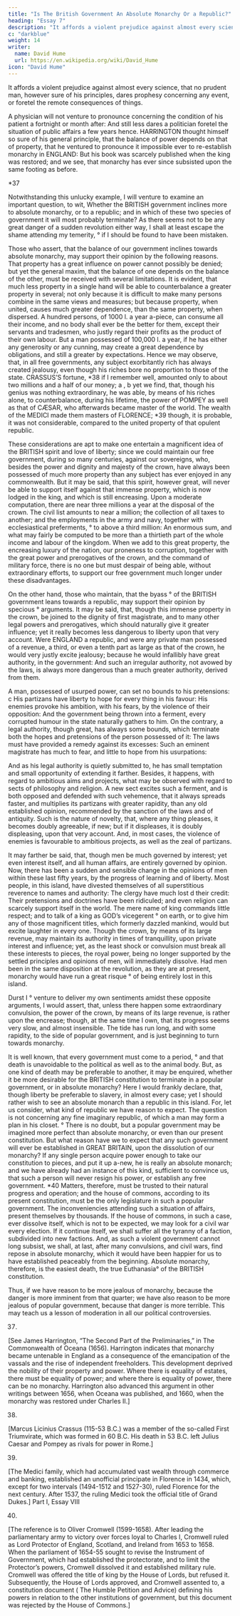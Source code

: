 ```yaml
---
title: "Is The British Government An Absolute Monarchy Or a Republic?"
heading: "Essay 7"
description: "It affords a violent prejudice against almost every science, that no prudent man, however sure of his principles, dares prophesy concerning any event, or foretel the remote consequences of things"
c: "darkblue"
weight: 14
writer:
  name: David Hume
  url: https://en.wikipedia.org/wiki/David_Hume
icon: "David Hume"
--- 
```



It affords a violent prejudice against almost every science, that no prudent man, however sure of his principles, dares prophesy concerning any event, or foretel the remote consequences of things. 

A physician will not venture to pronounce concerning the condition of his patient a fortnight or month after: And still less dares a politician foretel the situation of public affairs a few years hence. HARRINGTON thought himself so sure of his general principle, that the balance of power depends on that of property, that he ventured to pronounce it impossible ever to re-establish monarchy in ENGLAND: But his book was scarcely published when the king was restored; and we see, that monarchy has ever since subsisted upon the same footing as before.

*37 


Notwithstanding this unlucky example, I will venture to examine an important question, to wit, Whether the BRITISH
government inclines more to absolute monarchy, or to a republic; and in which of these two species of government it will most probably terminate? As there seems not to be any great danger of a sudden revolution either way, I shall at least escape the shame attending my temerity,
° if I should be found to have been mistaken.

Those who assert, that the balance of our government inclines towards absolute monarchy, may support their opinion by the following reasons. That property has a great influence on power cannot possibly be denied; but yet the general maxim,
that the balance of one depends on the balance of the other, must be received with several limitations. It is evident, that much less property in a single hand will be able to counterbalance a greater property in several; not only because it is difficult to make many persons combine in the same views and measures; but because property, when united, causes much greater dependence, than the same property, when dispersed. A hundred persons, of 1000
l. a year a-piece, can consume all their income, and no body shall ever be the better for them, except their servants and tradesmen, who justly regard their profits as the product of their own labour. But a man possessed of 100,000
l. a year, if he has either any generosity or any cunning, may create a great dependence by obligations, and still a greater by expectations. Hence we may observe, that, in all free governments, any subject exorbitantly rich has always created jealousy, even though his riches bore no proportion to those of the state. CRASSUS’S fortune,
*38 if I remember well, amounted only to about two millions and a half of our money;
a 
, 
b yet we find, that, though his genius was nothing extraordinary, he was able, by means of his riches alone, to counterbalance, during his lifetime, the power of POMPEY as well as that of CÆSAR, who afterwards became master of the world. The wealth of the MEDICI made them masters of FLORENCE;
*39 though, it is probable, it was not considerable, compared to the united property of that opulent republic.


These considerations are apt to make one entertain a magnificent idea of the BRITISH spirit and love of liberty; since we could maintain our free government, during so many centuries, against our sovereigns, who, besides the power and dignity and majesty of the crown, have always been possessed of much more property than any subject has ever enjoyed in any commonwealth. But it may be said, that this spirit, however great, will never be able to support itself against that immense property, which is now lodged in the king, and which is still encreasing. Upon a moderate computation, there are near three millions a year at the disposal of the crown. The civil list amounts to near a million; the collection of all taxes to another; and the employments in the army and navy, together with ecclesiastical preferments,
° to above a third million: An enormous sum, and what may fairly be computed to be more than a thirtieth part of the whole income and labour of the kingdom. When we add to this great property, the encreasing luxury of the nation, our proneness to corruption, together with the great power and prerogatives of the crown, and the command of military force, there is no one but must despair of being able, without extraordinary efforts, to support our free government much longer under these disadvantages.


On the other hand, those who maintain, that the byass
° of the BRITISH government leans towards a republic, may support their opinion by specious
° arguments. It may be said, that, though this immense property in the crown, be joined to the dignity of first magistrate, and to many other legal powers and prerogatives, which should naturally give it greater influence; yet it really becomes less dangerous to liberty upon that very account. Were ENGLAND a republic, and were any private man possessed of a revenue, a third, or even a tenth part as large as that of the crown, he would very justly excite jealousy; because he would infallibly have great authority, in the government: And such an irregular authority, not avowed by the laws, is always more dangerous than a much greater authority, derived from them. 

A man, possessed of usurped power, can set no bounds to his pretensions:
c His partizans have liberty to hope for every thing in his favour: His enemies provoke his ambition, with his fears, by the violence of their opposition: And the government being thrown into a ferment, every corrupted humour in the state naturally gathers to him. On the contrary, a legal authority, though great, has always some bounds, which terminate both the hopes and pretensions of the person possessed of it: The laws must have provided a remedy against its excesses: Such an eminent magistrate has much to fear, and little to hope from his usurpations: 

And as his legal authority is quietly submitted to, he has small temptation and small opportunity of extending it farther. Besides, it happens, with regard to ambitious aims and projects, what may be observed with regard to sects of philosophy and religion. A new sect excites such a ferment, and is both opposed and defended with such vehemence, that it always spreads faster, and multiplies its partizans with greater rapidity, than any old established opinion, recommended by the sanction of the laws and of antiquity. Such is the nature of novelty, that, where any thing pleases, it becomes doubly agreeable, if new; but if it displeases, it is doubly displeasing, upon that very account. And, in most cases, the violence of enemies is favourable to ambitious projects, as well as the zeal of partizans.


It may farther be said, that, though men be much governed by interest; yet even interest itself, and all human affairs, are entirely governed by
opinion. Now, there has been a sudden and sensible change in the opinions of men within these last fifty years, by the progress of learning and of liberty. Most people, in this island, have divested themselves of all superstitious reverence to names and authority: The clergy have much lost
d their credit: Their pretensions and doctrines have been ridiculed; and even religion can scarcely support itself in the world. The mere name of
king commands little respect; and to talk of a king as GOD’s vicegerent
° on earth, or to give him any of those magnificent titles, which formerly dazzled mankind, would but excite laughter in every one. Though the crown, by means of its large revenue, may maintain its authority in times of tranquillity, upon private interest and influence; yet, as the least shock or convulsion must break all these interests to pieces, the royal power, being no longer supported by the settled principles and opinions of men, will immediately dissolve. Had men been in the same disposition at the
revolution, as they are at present, monarchy would have run a great risque
° of being entirely lost in this island.


Durst I
° venture to deliver my own sentiments amidst these opposite arguments, I would assert, that, unless there happen some extraordinary convulsion, the power of the crown, by means of its large revenue, is rather upon the encrease; though, at the same time I own, that its progress seems very slow, and almost insensible. The tide has run long, and with some rapidity, to the side of popular government, and is just beginning to turn towards monarchy.


It is well known, that every government must come to a period,
° and that death is unavoidable to the political as well as to the animal body. But, as one kind of death may be preferable to another, it may be enquired, whether it be more desirable for the BRITISH constitution to terminate in a popular government, or in absolute monarchy? Here I would frankly declare, that, though liberty be preferable to slavery, in almost every case; yet I should rather wish to see an absolute monarch than a republic in this island. For, let us consider, what kind of republic we have reason to expect. The question is not concerning any fine imaginary republic, of which a man may form a plan in his closet.
° There is no doubt, but a popular government may be imagined more perfect than absolute monarchy, or even than our present constitution. But what reason have we to expect that any such government will ever be established in GREAT BRITAIN, upon the dissolution of our monarchy? If any single person acquire power enough to take our constitution to pieces, and put it up a-new, he is really an absolute monarch; and we have already had an instance of this kind, sufficient to convince us, that such a person will never resign his power, or establish any free government.
*40 Matters, therefore, must be trusted to their natural progress and operation; and the house of commons, according to its present constitution, must be the only legislature in such a popular government. The inconveniencies attending such a situation of affairs, present themselves by thousands. If the house of commons, in such a case, ever dissolve itself, which is not to be expected, we may look for a civil war every election. If it continue itself, we shall suffer all the tyranny of a faction, subdivided into new factions. And, as such a violent government cannot long subsist, we shall, at last, after many convulsions, and civil wars, find repose in absolute monarchy, which it would have been happier for us to have established peaceably from the beginning. Absolute monarchy, therefore, is the easiest death, the true
Euthanasia° of the BRITISH constitution.


Thus, if we have reason to be more jealous of monarchy, because the danger is more imminent from that quarter; we have also reason to be more jealous of popular government, because that danger is more terrible. This may teach us a lesson of moderation in all our political controversies.


37.
[See James Harrington, “The Second Part of the Preliminaries,” in
The Commonwealth of Oceana (1656). Harrington indicates that monarchy became untenable in England as a consequence of the emancipation of the vassals and the rise of independent freeholders. This development deprived the nobility of their property and power. Where there is equality of estates, there must be equality of power; and where there is equality of power, there can be no monarchy. Harrington also advanced this argument in other writings between 1656, when
Oceana was published, and 1660, when the monarchy was restored under Charles II.]

38.
[Marcus Licinius Crassus (115-53 B.C.) was a member of the so-called First Triumvirate, which was formed in 60 B.C. His death in 53 B.C. left Julius Caesar and Pompey as rivals for power in Rome.]

39.
[The Medici family, which had accumulated vast wealth through commerce and banking, established an unofficial principate in Florence in 1434, which, except for two intervals (1494-1512 and 1527-30), ruled Florence for the next century. After 1537, the ruling Medici took the official title of Grand Dukes.]
Part I, Essay VIII


40.
[The reference is to Oliver Cromwell (1599-1658). After leading the parliamentary army to victory over forces loyal to Charles I, Cromwell ruled as Lord Protector of England, Scotland, and Ireland from 1653 to 1658. When the parliament of 1654-55 sought to revise the Instrument of Government, which had established the protectorate, and to limit the Protector’s powers, Cromwell dissolved it and established military rule. Cromwell was offered the title of king by the House of Lords, but refused it. Subsequently, the House of Lords approved, and Cromwell assented to, a constitution document (
The Humble Petition and Advice) defining his powers in relation to the other institutions of government, but this document was rejected by the House of Commons.]
